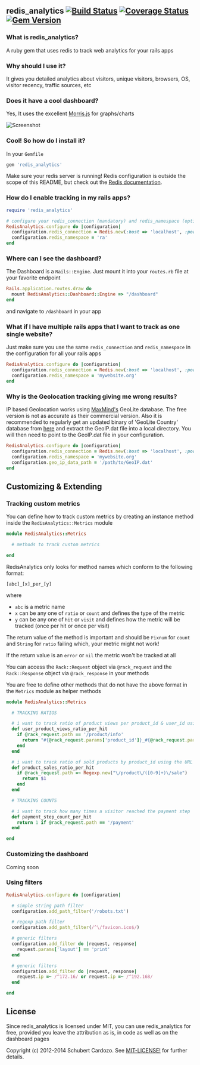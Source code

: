 ## redis_analytics [![Build Status](https://travis-ci.org/saturnine/redis_analytics.png?branch=master)](https://travis-ci.org/saturnine/redis_analytics) [![Coverage Status](https://coveralls.io/repos/saturnine/redis_analytics/badge.png?branch=master)](https://coveralls.io/r/saturnine/redis_analytics) [![Gem Version](https://badge.fury.io/rb/redis_analytics.png)](http://badge.fury.io/rb/redis_analytics)

### What is redis_analytics?

A ruby gem that uses redis to track web analytics for your rails apps

### Why should I use it?

It gives you detailed analytics about visitors, unique visitors, browsers, OS, visitor recency, traffic sources, etc

### Does it have a cool dashboard?

Yes, It uses the excellent [Morris.js](http://morrisjs.github.io/morris.js/) for graphs/charts

![Screenshot](https://github.com/saturnine/redis_analytics/raw/master/screenshot.png)

### Cool! So how do I install it?

In your `Gemfile`

```ruby
gem 'redis_analytics'
```

Make sure your redis server is running! Redis configuration is outside the scope of this README, but
check out the [Redis documentation](http://redis.io/documentation).

### How do I enable tracking in my rails apps?

```ruby
require 'redis_analytics'

# configure your redis_connection (mandatory) and redis_namespace (optional)
RedisAnalytics.configure do |configuration|
  configuration.redis_connection = Redis.new(:host => 'localhost', :port => '6379')
  configuration.redis_namespace = 'ra'
end
```

### Where can I see the dashboard?

The Dashboard is a `Rails::Engine`. Just mount it into your `routes.rb` file at your favorite endpoint

```ruby
Rails.application.routes.draw do
  mount RedisAnalytics::Dashboard::Engine => "/dashboard"
end
```

and navigate to `/dashboard` in your app

### What if I have multiple rails apps that I want to track as one single website?

Just make sure you use the same `redis_connection` and `redis_namespace` in the configuration for all your rails apps

```ruby
RedisAnalytics.configure do |configuration|
  configuration.redis_connection = Redis.new(:host => 'localhost', :port => '6379')
  configuration.redis_namespace = 'mywebsite.org'
end
```

### Why is the Geolocation tracking giving me wrong results?

IP based Geolocation works using [MaxMind's](http://www.maxmind.com) GeoLite database. The free version is not as accurate as their commercial version. 
Also it is recommended to regularly get an updated binary of 'GeoLite Country' database from [here](http://dev.maxmind.com/geoip/geolite) and extract the GeoIP.dat file into a local directory.
You will then need to point to the GeoIP.dat file in your configuration.

```ruby
RedisAnalytics.configure do |configuration|
  configuration.redis_connection = Redis.new(:host => 'localhost', :port => '6379')
  configuration.redis_namespace = 'mywebsite.org'
  configuration.geo_ip_data_path = '/path/to/GeoIP.dat'
end
```

## Customizing & Extending

### Tracking custom metrics

You can define how to track custom metrics by creating an instance method inside the `RedisAnalytics::Metrics` module

```ruby
module RedisAnalytics::Metrics

  # methods to track custom metrics  

end
```

RedisAnalytics only looks for method names which conform to the following format:

`[abc]_[x]_per_[y]`

where

* `abc` is a metric name
* `x` can be any one of `ratio` or `count` and defines the type of the metric
* `y` can be any one of `hit` or `visit` and defines how the metric will be tracked (once per hit or once per visit)

The return value of the method is important and should be `Fixnum` for `count` and `String` for `ratio` failing which, your metric might not work!

If the return value is an `error` or `nil` the metric won't be tracked at all

You can access the `Rack::Request` object via `@rack_request` and the `Rack::Response` object via `@rack_response` in your methods

You are free to define other methods that do not have the above format in the `Metrics` module as helper methods

```ruby
module RedisAnalytics::Metrics

  # TRACKING RATIOS

  # i want to track ratio of product views per product_id & user_id using query params
  def user_product_views_ratio_per_hit
    if @rack_request.path == '/product/info'
      return "#{@rack_request.params['product_id']}_#{@rack_request.params['user_id']}"
    end
  end

  # i want to track ratio of sold products by product_id using the URL `/products/:id/sale`
  def product_sales_ratio_per_hit
    if @rack_request.path =~ Regexp.new("\/product\/([0-9]+)\/sale")
      return $1
    end
  end

  # TRACKING COUNTS

  # i want to track how many times a visitor reached the payment step
  def payment_step_count_per_hit
    return 1 if @rack_request.path == '/payment'
  end

end
```

### Customizing the dashboard

Coming soon

### Using filters

```ruby
RedisAnalytics.configure do |configuration|

  # simple string path filter
  configuration.add_path_filter('/robots.txt')

  # regexp path filter
  configuration.add_path_filter(/^\/favicon.ico$/)

  # generic filters
  configuration.add_filter do |request, response|
    request.params['layout'] == 'print'
  end

  # generic filters
  configuration.add_filter do |request, response|
    request.ip =~ /^172.16/ or request.ip =~ /^192.168/
  end

end
```

## License

Since redis_analytics is licensed under MIT, you can use redis_analytics for free, provided you leave the attribution as is, in code as well as on the dashboard pages

Copyright (c) 2012-2014 Schubert Cardozo. See [MIT-LICENSE!](MIT-LICENSE) for further details.
